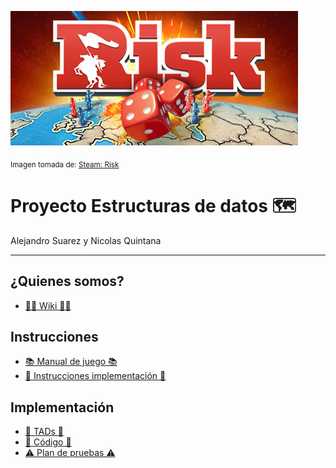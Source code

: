 ![Banner](Images/header.jpg)

<sub> Imagen tomada de: [Steam: Risk](https://store.steampowered.com/app/1128810/RISK_Global_Domination/?l=latam) </sub>

# Proyecto Estructuras de datos 🗺️
Alejandro Suarez y Nicolas Quintana

----

## ¿Quienes somos?
- [🪪🍻 Wiki 🍻🪪](https://github.com/suaracost/Just-Risk-It/wiki)

## Instrucciones
-  [📚 Manual de juego 📚](Documentos/manual.md)
-  [📑 Instrucciones implementación 📑](Documentos/instrucciones.md)

## Implementación
-  [📖 TADs 📖](Documentos/TADs.md)
-  [🤖 Código 🤖](Codigo)
-  [⚠️ Plan de pruebas ⚠️](Documentos/planPruebas.md) 

